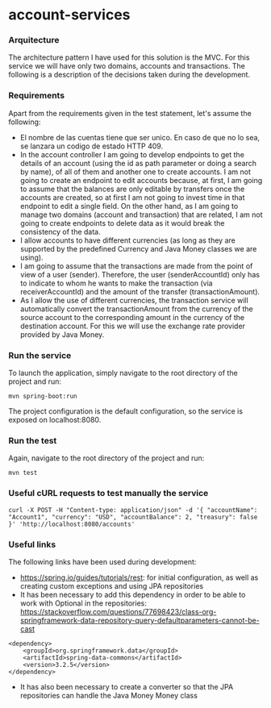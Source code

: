 # account-services

### Arquitecture

The architecture pattern I have used for this solution is the MVC. For this service we will have only two domains, accounts and transactions. The following is a description of the decisions taken during the development.

### Requirements

Apart from the requirements given in the test statement, let's assume the following:

* El nombre de las cuentas tiene que ser unico. En caso de que no lo sea, se lanzara un codigo de estado HTTP 409.
* In the account controller I am going to develop endpoints to get the details of an account (using the id as path 
parameter or doing a search by name), of all of them and another one to create accounts. I am not going to create 
an endpoint to edit accounts because, at first, I am going to assume that the balances are only editable by transfers
once the accounts are created, so at first I am not going to invest time in that endpoint to edit a single field. On 
the other hand, as I am going to manage two domains (account and transaction) that are related, I am not going to create 
endpoints to delete data as it would break the consistency of the data.
* I allow accounts to have different currencies (as long as they are supported by the predefined Currency and Java Money classes we are using).
* I am going to assume that the transactions are made from the point of view of a user (sender). Therefore, the user (senderAccountId)
only has to indicate to whom he wants to make the transaction (via receiverAccountId) and the amount of the transfer (transactionAmount).
* As I allow the use of different currencies, the transaction service will automatically convert the transactionAmount from 
the currency of the source account to the corresponding amount in the currency of the destination account. For this we will
use the exchange rate provider provided by Java Money.

### Run the service

To launch the application, simply navigate to the root directory of the project and run:

```mvn spring-boot:run```

The project configuration is the default configuration, so the service is exposed on localhost:8080.

### Run the test

Again, navigate to the root directory of the project and run:

```mvn test```

### Useful cURL requests to test manually the service
```curl -X POST -H "Content-type: application/json" -d '{ "accountName": "Account1", "currency": "USD", "accountBalance": 2, "treasury": false }' 'http://localhost:8080/accounts'```

### Useful links

The following links have been used during development:

* https://spring.io/guides/tutorials/rest: for initial configuration, as well as creating custom exceptions and using JPA repositories
* It has been necessary to add this dependency in order to be able to work with Optional in the repositories: https://stackoverflow.com/questions/77698423/class-org-springframework-data-repository-query-defaultparameters-cannot-be-cast
```
<dependency>
    <groupId>org.springframework.data</groupId>
    <artifactId>spring-data-commons</artifactId>
    <version>3.2.5</version>
</dependency>
```
* It has also been necessary to create a converter so that the JPA repositories can handle the Java Money Money class